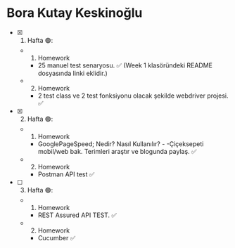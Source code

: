 # Bora Kutay Keskinoğlu

- [x] 1. Hafta 🟢:
  - 1. Homework
      - 25 manuel test senaryosu. ✅ (Week 1 klasöründeki README dosyasında linki eklidir.)
  - 2. Homework
      - 2 test class ve 2 test fonksiyonu olacak şekilde webdriver projesi. ✅
      
- [X] 2. Hafta 🟢:
  - 1. Homework
      - GooglePageSpeed; Nedir? Nasıl Kullanılır? - -Çiçeksepeti mobil/web bak. Terimleri araştır ve blogunda paylaş. ✅
  - 2. Homework
      - Postman API test ✅

- [ ] 3. Hafta  🟢:
  - 1. Homework
      - REST Assured API TEST. ✅
  - 2. Homework
      - Cucumber ✅
